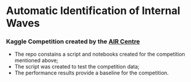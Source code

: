 
# Automatic Identification of Internal Waves
### Kaggle Competition created by the [AIR Centre](aircentre.org) 
+ The repo constains a script and notebooks created for the competition mentioned above;
+ The script was created to test the competition data;
+ The performance results provide a baseline for the competition.

